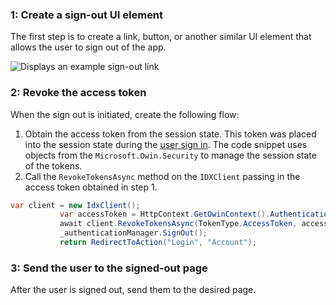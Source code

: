 ### 1: Create a sign-out UI element

The first step is to create a link, button, or another similar UI
element that allows the user to sign out of the app.

<div class="common-image-format">

![Displays an example sign-out link](/img/oie-embedded-sdk/oie-embedded-sdk-use-case-simple-sign-out-link.png)

</div>

### 2: Revoke the access token

When the sign out is initiated, create the following flow:

1. Obtain the access token from the session state. This token was placed into
   the session state during the
   [user sign in](/docs/guides/oie-embedded-sdk-use-cases/aspnet/oie-embedded-sdk-use-case-basic-sign-in/).
   The code snippet uses objects from the
  `Microsoft.Owin.Security` to manage the session state of the tokens.
1. Call the `RevokeTokensAsync` method on the `IDXClient` passing in the
   access token obtained in step 1.

```csharp
var client = new IdxClient();
           var accessToken = HttpContext.GetOwinContext().Authentication.User.Claims.FirstOrDefault(x => x.Type == "access_token");
           await client.RevokeTokensAsync(TokenType.AccessToken, accessToken.Value);
           _authenticationManager.SignOut();
           return RedirectToAction("Login", "Account");
```

### 3: Send the user to the signed-out page

After the user is signed out, send them to the desired page.
